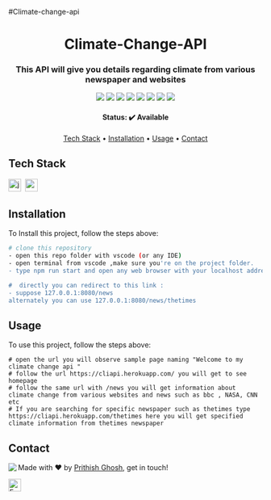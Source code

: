 #Climate-change-api
<h1 align="center">
	Climate-Change-API
</h1>

<h3 align="center">
	This API will give you details regarding climate from various newspaper and websites
</h3>

<p align="center">
	<img src="https://img.shields.io/badge/PRs-welcome-brightgreen.svg?style=flat-square"/>
	<img src="https://img.shields.io/github/repo-size/imprithwishghosh/Climate-change-api?color=green"/>
	<img src="https://img.shields.io/github/last-commit/imprithwishghosh/Climate-change-api?color=green"/>
	<img src="https://img.shields.io/github/languages/count/imprithwishghosh/Climate-change-api?color=green"/>
	<img src="https://img.shields.io/github/contributors/imprithwishghosh/Climate-change-api?color=green"/>
	<img src="https://img.shields.io/github/issues-raw/imprithwishghosh/Climate-change-api?color=green"/>
	<img src="https://img.shields.io/github/issues-closed-raw/imprithwishghosh/Climate-change-api?color=green"/>
	<img src="https://img.shields.io/github/issues-pr-raw/imprithwishghosh/Climate-change-api?color=green"/>
</p>

<h4 align="center">
	Status: ✔️ Available
</h4>

<p align="center">
	<a href="#tech-stack">Tech Stack</a> •
	<a href="#installation">Installation</a> •
	<a href="#usage">Usage</a> • 
	<a href="#contact">Contact</a> 
</p>

## Tech Stack
<img src="https://img.shields.io/badge/Javascript-05122A?style=flat&logo=javascript" alt="javascript Badge" height="25">&nbsp;
<img src="https://img.shields.io/badge/Nodejs-05122A?style=flat&logo=node.js" alt="nodejs Badge" height="25">&nbsp;

## Installation
To Install this project, follow the steps above:
```bash
# clone this repository
- open this repo folder with vscode (or any IDE) 
- open terminal from vscode ,make sure you're on the project folder.
- type npm run start and open any web browser with your localhost address (here i have defined the PORT AS 8080 so use that ) 

#  directly you can redirect to this link : 
- suppose 127.0.0.1:8080/news
alternately you can use 127.0.0.1:8080/news/thetimes
```

## Usage
To use this project, follow the steps above:
```
# open the url you will observe sample page naming "Welcome to my climate change api "
# follow the url https://cliapi.herokuapp.com/ you will get to see homepage
# follow the same url with /news you will get information about climate change from various websites and news such as bbc , NASA, CNN etc
# If you are searching for specific newspaper such as thetimes type https://cliapi.herokuapp.com/thetimes here you will get specified climate information from thetimes newspaper
```

## Contact
<img align="left" src="https://avatars.githubusercontent.com/imprithwishghosh?size=100">

Made with ❤️ by [Prithish Ghosh](https://github.com/imprithwishghosh), get in touch!

<a href="mailto:prithishghosh619@gmail.com" target="_blank"><img src="https://img.shields.io/badge/Email-D14836?style=flat&logo=gmail&logoColor=white" alt="Email Badge" height="25"></a>&nbsp;

<br clear="left"/>
